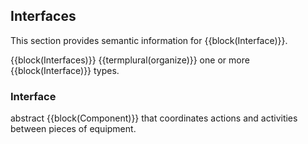 
## Interfaces

This section provides semantic information for {{block(Interface)}}.

{{block(Interfaces)}} {{termplural(organize)}} one or more {{block(Interface)}} types.


### Interface


abstract {{block(Component)}} that coordinates actions and activities between pieces of equipment.



